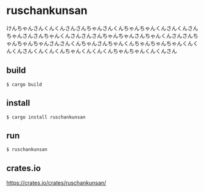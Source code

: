 # ruschankunsan
けんちゃんさんくんくんさんさんちゃんさんくんちゃんちゃんくんさんくんさんちゃんさんさんちゃんくんさんさんさんちゃんちゃんさんちゃんくんさんさんちゃんちゃんちゃんさんさんくんちゃんさんちゃんくんちゃんちゃんちゃんくんくんくんさんくんくんくんちゃんくんくんくんちゃんちゃんくんくんさん

## build

```
$ cargo build
```

## install

```
$ cargo install ruschankunsan
```

## run

```
$ ruschankunsan
```

## crates.io

https://crates.io/crates/ruschankunsan/
